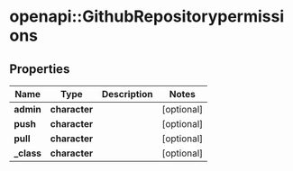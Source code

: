 # openapi::GithubRepositorypermissions


## Properties
Name | Type | Description | Notes
------------ | ------------- | ------------- | -------------
**admin** | **character** |  | [optional] 
**push** | **character** |  | [optional] 
**pull** | **character** |  | [optional] 
**_class** | **character** |  | [optional] 


